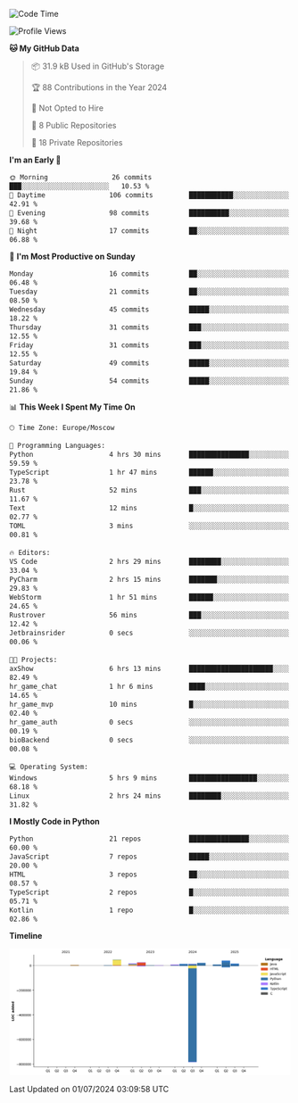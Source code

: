 <!--START_SECTION:waka-->
![Code Time](http://img.shields.io/badge/Code%20Time-381%20hrs%2059%20mins-blue)

![Profile Views](http://img.shields.io/badge/Profile%20Views-0-blue)

**🐱 My GitHub Data** 

> 📦 31.9 kB Used in GitHub's Storage 
 > 
> 🏆 88 Contributions in the Year 2024
 > 
> 🚫 Not Opted to Hire
 > 
> 📜 8 Public Repositories 
 > 
> 🔑 18 Private Repositories 
 > 
**I'm an Early 🐤** 

```text
🌞 Morning                26 commits          ███░░░░░░░░░░░░░░░░░░░░░░   10.53 % 
🌆 Daytime                106 commits         ███████████░░░░░░░░░░░░░░   42.91 % 
🌃 Evening                98 commits          ██████████░░░░░░░░░░░░░░░   39.68 % 
🌙 Night                  17 commits          ██░░░░░░░░░░░░░░░░░░░░░░░   06.88 % 
```
📅 **I'm Most Productive on Sunday** 

```text
Monday                   16 commits          ██░░░░░░░░░░░░░░░░░░░░░░░   06.48 % 
Tuesday                  21 commits          ██░░░░░░░░░░░░░░░░░░░░░░░   08.50 % 
Wednesday                45 commits          █████░░░░░░░░░░░░░░░░░░░░   18.22 % 
Thursday                 31 commits          ███░░░░░░░░░░░░░░░░░░░░░░   12.55 % 
Friday                   31 commits          ███░░░░░░░░░░░░░░░░░░░░░░   12.55 % 
Saturday                 49 commits          █████░░░░░░░░░░░░░░░░░░░░   19.84 % 
Sunday                   54 commits          █████░░░░░░░░░░░░░░░░░░░░   21.86 % 
```


📊 **This Week I Spent My Time On** 

```text
🕑︎ Time Zone: Europe/Moscow

💬 Programming Languages: 
Python                   4 hrs 30 mins       ███████████████░░░░░░░░░░   59.59 % 
TypeScript               1 hr 47 mins        ██████░░░░░░░░░░░░░░░░░░░   23.78 % 
Rust                     52 mins             ███░░░░░░░░░░░░░░░░░░░░░░   11.67 % 
Text                     12 mins             █░░░░░░░░░░░░░░░░░░░░░░░░   02.77 % 
TOML                     3 mins              ░░░░░░░░░░░░░░░░░░░░░░░░░   00.81 % 

🔥 Editors: 
VS Code                  2 hrs 29 mins       ████████░░░░░░░░░░░░░░░░░   33.04 % 
PyCharm                  2 hrs 15 mins       ███████░░░░░░░░░░░░░░░░░░   29.83 % 
WebStorm                 1 hr 51 mins        ██████░░░░░░░░░░░░░░░░░░░   24.65 % 
Rustrover                56 mins             ███░░░░░░░░░░░░░░░░░░░░░░   12.42 % 
Jetbrainsrider           0 secs              ░░░░░░░░░░░░░░░░░░░░░░░░░   00.06 % 

🐱‍💻 Projects: 
axShow                   6 hrs 13 mins       █████████████████████░░░░   82.49 % 
hr_game_chat             1 hr 6 mins         ████░░░░░░░░░░░░░░░░░░░░░   14.65 % 
hr_game_mvp              10 mins             █░░░░░░░░░░░░░░░░░░░░░░░░   02.40 % 
hr_game_auth             0 secs              ░░░░░░░░░░░░░░░░░░░░░░░░░   00.19 % 
bioBackend               0 secs              ░░░░░░░░░░░░░░░░░░░░░░░░░   00.08 % 

💻 Operating System: 
Windows                  5 hrs 9 mins        █████████████████░░░░░░░░   68.18 % 
Linux                    2 hrs 24 mins       ████████░░░░░░░░░░░░░░░░░   31.82 % 
```

**I Mostly Code in Python** 

```text
Python                   21 repos            ███████████████░░░░░░░░░░   60.00 % 
JavaScript               7 repos             █████░░░░░░░░░░░░░░░░░░░░   20.00 % 
HTML                     3 repos             ██░░░░░░░░░░░░░░░░░░░░░░░   08.57 % 
TypeScript               2 repos             █░░░░░░░░░░░░░░░░░░░░░░░░   05.71 % 
Kotlin                   1 repo              █░░░░░░░░░░░░░░░░░░░░░░░░   02.86 % 
```



**Timeline**

![Lines of Code chart](https://raw.githubusercontent.com/adlemx/adlemx/main/assets/bar_graph.png)


 Last Updated on 01/07/2024 03:09:58 UTC
<!--END_SECTION:waka-->
